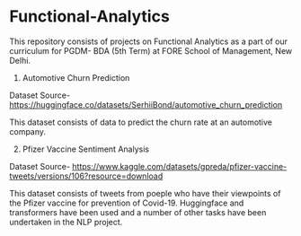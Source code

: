 
# Functional-Analytics
This repository consists of projects on Functional Analytics as a part of our curriculum for PGDM- BDA (5th Term) at FORE School of Management, New Delhi.

1. Automotive Churn Prediction

Dataset Source- https://huggingface.co/datasets/SerhiiBond/automotive_churn_prediction

This dataset consists of data to predict the churn rate at an automotive company.




2. Pfizer Vaccine Sentiment Analysis

Dataset Source- https://www.kaggle.com/datasets/gpreda/pfizer-vaccine-tweets/versions/106?resource=download

This dataset consists of tweets from poeple who have their viewpoints of the Pfizer vaccine for prevention of Covid-19. 
Huggingface and transformers have been used and a number of other tasks have been undertaken in the NLP project.
